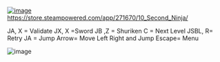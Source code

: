 [![image](https://github.com/EloiStree/2023_11_30_HelloGirleekQARC/assets/20149493/3a54e559-7056-46fd-97eb-bc4745f808f5)](https://store.steampowered.com/app/271670/10_Second_Ninja/)  
https://store.steampowered.com/app/271670/10_Second_Ninja/  


JA,  X = Validate
JX, X =Sword
JB ,Z = Shuriken
C = Next Level
JSBL, R= Retry
JA = Jump
Arrow= Move Left Right and Jump
Escape= Menu

![image](https://github.com/EloiStree/2023_11_30_HelloGirleekQARC/assets/20149493/a2d1cfa8-edef-4bbc-9697-ae18c9fa89b2)
